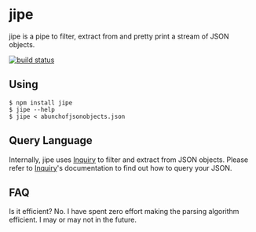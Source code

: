 # jipe

jipe is a pipe to filter, extract from and pretty print a stream of JSON
objects.

[![build status](https://secure.travis-ci.org/dokipen/jipe.png)](http://travis-ci.org/dokipen/jipe)

## Using

    $ npm install jipe
    $ jipe --help
    $ jipe < abunchofjsonobjects.json

## Query Language

Internally, jipe uses [Inquiry](http://bigeasy.github.io/inquiry/) to filter and extract from JSON objects. Please refer to [Inquiry](http://bigeasy.github.io/inquiry/)'s documentation to find out how to query your JSON.

## FAQ

Is it efficient? No. I have spent zero effort making the parsing algorithm
efficient. I may or may not in the future.
